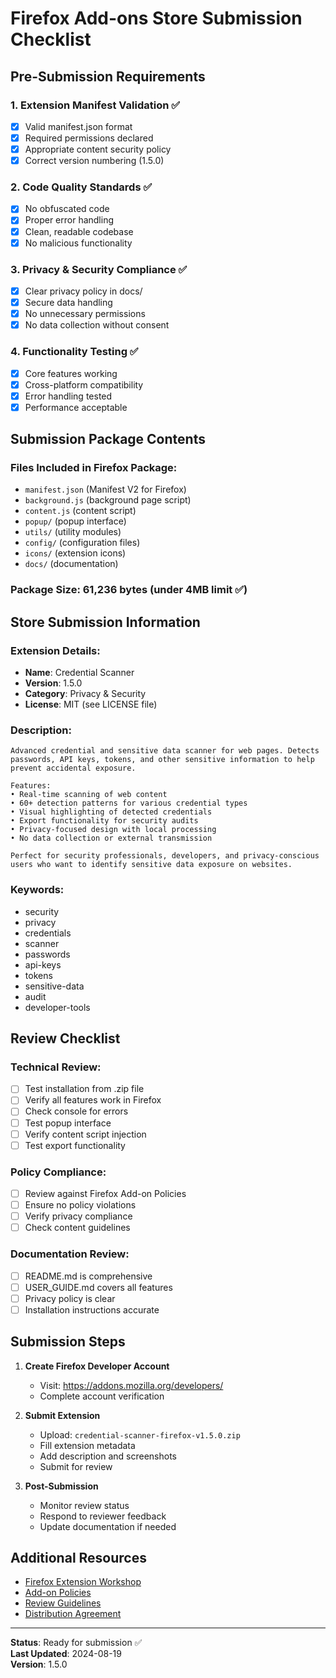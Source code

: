 # Firefox Add-ons Store Submission Checklist

## Pre-Submission Requirements

### 1. Extension Manifest Validation ✅
- [x] Valid manifest.json format
- [x] Required permissions declared
- [x] Appropriate content security policy
- [x] Correct version numbering (1.5.0)

### 2. Code Quality Standards ✅
- [x] No obfuscated code
- [x] Proper error handling
- [x] Clean, readable codebase
- [x] No malicious functionality

### 3. Privacy & Security Compliance ✅
- [x] Clear privacy policy in docs/
- [x] Secure data handling
- [x] No unnecessary permissions
- [x] No data collection without consent

### 4. Functionality Testing ✅
- [x] Core features working
- [x] Cross-platform compatibility
- [x] Error handling tested
- [x] Performance acceptable

## Submission Package Contents

### Files Included in Firefox Package:
- `manifest.json` (Manifest V2 for Firefox)
- `background.js` (background page script)
- `content.js` (content script)
- `popup/` (popup interface)
- `utils/` (utility modules)
- `config/` (configuration files)
- `icons/` (extension icons)
- `docs/` (documentation)

### Package Size: 61,236 bytes (under 4MB limit ✅)

## Store Submission Information

### Extension Details:
- **Name**: Credential Scanner
- **Version**: 1.5.0
- **Category**: Privacy & Security
- **License**: MIT (see LICENSE file)

### Description:
```
Advanced credential and sensitive data scanner for web pages. Detects passwords, API keys, tokens, and other sensitive information to help prevent accidental exposure.

Features:
• Real-time scanning of web content
• 60+ detection patterns for various credential types
• Visual highlighting of detected credentials
• Export functionality for security audits
• Privacy-focused design with local processing
• No data collection or external transmission

Perfect for security professionals, developers, and privacy-conscious users who want to identify sensitive data exposure on websites.
```

### Keywords:
- security
- privacy
- credentials
- scanner
- passwords
- api-keys
- tokens
- sensitive-data
- audit
- developer-tools

## Review Checklist

### Technical Review:
- [ ] Test installation from .zip file
- [ ] Verify all features work in Firefox
- [ ] Check console for errors
- [ ] Test popup interface
- [ ] Verify content script injection
- [ ] Test export functionality

### Policy Compliance:
- [ ] Review against Firefox Add-on Policies
- [ ] Ensure no policy violations
- [ ] Verify privacy compliance
- [ ] Check content guidelines

### Documentation Review:
- [ ] README.md is comprehensive
- [ ] USER_GUIDE.md covers all features
- [ ] Privacy policy is clear
- [ ] Installation instructions accurate

## Submission Steps

1. **Create Firefox Developer Account**
   - Visit: https://addons.mozilla.org/developers/
   - Complete account verification

2. **Submit Extension**
   - Upload: `credential-scanner-firefox-v1.5.0.zip`
   - Fill extension metadata
   - Add description and screenshots
   - Submit for review

3. **Post-Submission**
   - Monitor review status
   - Respond to reviewer feedback
   - Update documentation if needed

## Additional Resources

- [Firefox Extension Workshop](https://extensionworkshop.com/)
- [Add-on Policies](https://extensionworkshop.com/documentation/publish/add-on-policies/)
- [Review Guidelines](https://extensionworkshop.com/documentation/publish/review-guidelines/)
- [Distribution Agreement](https://extensionworkshop.com/documentation/publish/firefox-add-on-distribution-agreement/)

---
**Status**: Ready for submission ✅  
**Last Updated**: 2024-08-19  
**Version**: 1.5.0
